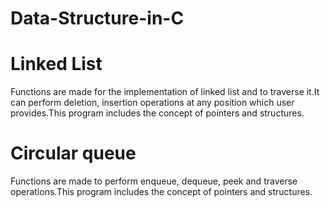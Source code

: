 # Data-Structure-in-C
# Linked List
Functions are made for the implementation of linked list and to traverse it.It can perform deletion, insertion operations at any position which user provides.This program includes the concept of pointers and structures.
# Circular queue
Functions are made to perform enqueue, dequeue, peek and traverse operations.This program includes the concept of pointers and structures.
